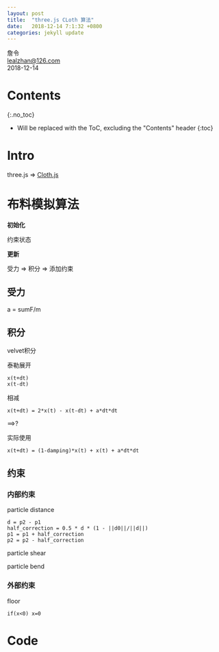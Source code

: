 ```yaml
---
layout: post
title:  "three.js CLoth 算法"
date:   2018-12-14 7:1:32 +0800
categories: jekyll update
---
```


詹令   
lealzhan@126.com    
2018-12-14    

# Contents
{:.no_toc}

* Will be replaced with the ToC, excluding the "Contents" header
{:toc}

# Intro

three.js => [Cloth.js](https://github.com/mrdoob/three.js/blob/master/examples/js/Cloth.js)

# 布料模拟算法

**初始化**

约束状态

**更新**

受力 => 积分 => 添加约束


## 受力

a = sumF/m


## 积分

velvet积分

泰勒展开

    x(t+dt)
    x(t-dt)

相减

    x(t+dt) = 2*x(t) - x(t-dt) + a*dt*dt

==>?

实际使用

    x(t+dt) = (1-damping)*x(t) + x(t) + a*dt*dt




## 约束

### 内部约束

particle distance

	d = p2 - p1
    half_correction = 0.5 * d * (1 - ||d0||/||d||)
    p1 = p1 + half_correction
	p2 = p2 - half_correction

particle shear


particle bend



### 外部约束

floor

    if(x<0) x=0


# Code








